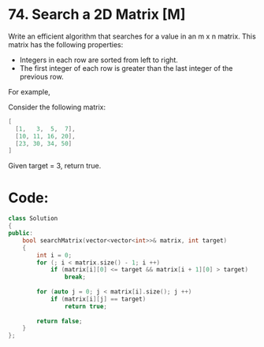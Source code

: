 # 74. Search a 2D Matrix [M]
Write an efficient algorithm that searches for a value in an m x n matrix. This matrix has the following properties:

- Integers in each row are sorted from left to right.
- The first integer of each row is greater than the last integer of the previous row.

For example,

Consider the following matrix: 
```c++
[
  [1,   3,  5,  7],
  [10, 11, 16, 20],
  [23, 30, 34, 50]
]
```

Given target = 3, return true.

# Code:
```c++
class Solution 
{
public:
    bool searchMatrix(vector<vector<int>>& matrix, int target) 
    {
        int i = 0;
        for (; i < matrix.size() - 1; i ++)
            if (matrix[i][0] <= target && matrix[i + 1][0] > target)
                break;
        
        for (auto j = 0; j < matrix[i].size(); j ++)
            if (matrix[i][j] == target)
                return true;
        
        return false;
    }
};
```

